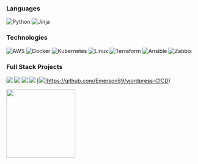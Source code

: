 ### Languages

![Python](https://img.shields.io/badge/-Python-000?&logo=Python)
![Jinja](https://img.shields.io/badge/-Jinja-000?&logo=Jinja)

### Technologies

![AWS](https://img.shields.io/badge/-AWS-000?&logo=Amazon-AWS&logoColor=F90)
![Docker](https://img.shields.io/badge/-Docker-000?&logo=Docker)
![Kubernetes](https://img.shields.io/badge/-Kubernetes-000?&logo=Kubernetes)
![Linux](https://img.shields.io/badge/-Linux-000?&logo=Linux)
![Terraform](https://img.shields.io/badge/-terraform-000?&logo=terraform)
![Ansible](https://img.shields.io/badge/-Ansible-000?&logo=Ansible)
![Zabbix](https://img.shields.io/badge/-Zabbix-000?&logo=Zabbix)

### Full Stack Projects

[![](https://img.shields.io/badge/-%20Zabbix%20Server-000)](https://github.com/Emerson89/zabbix-server)
[![](https://img.shields.io/badge/-📝%apizabbix-000)](https://github.com/Emerson89/api-zabbix)
[![](https://img.shields.io/badge/-📝%20Zabbix-k8s-000)](https://github.com/Emerson89/zabbix-k8s)
[![](https://img.shields.io/badge/-🔬%20Rancher-eks-000)](https://github.com/Emerson89/rancher-eks)
[![](https://img.shields.io/badge/-🛰%Wordpress-CICD-000)]https://github.com/Emerson89/wordpress-CICD)

<div>
  <a href="https://github.com/Emerson89">
  <img height="180em" src="https://github-readme-stats.vercel.app/api?username=Emerson89&show_icons=true&theme=dark&include_all_commits=true&count_private=true%22"/><!-- wi*quL3fcV --><img height="137px" src="https://github-readme-stats.vercel.app/api/top-langs/?username=Emerson89&show_icons=true&theme=dark&include_all_commits=true&count_private=true%22%22 /></a>
</div>

